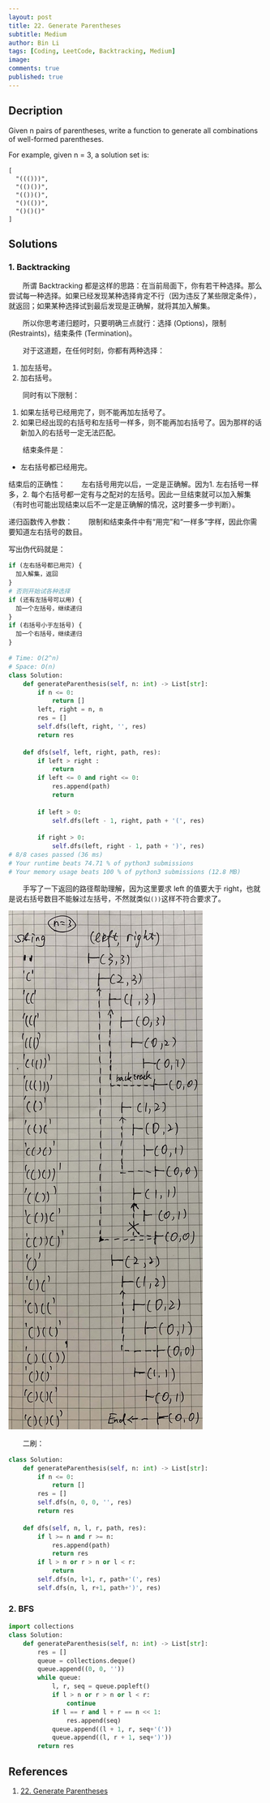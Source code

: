 ```yaml
---
layout: post
title: 22. Generate Parentheses
subtitle: Medium
author: Bin Li
tags: [Coding, LeetCode, Backtracking, Medium]
image: 
comments: true
published: true
---
```


## Decription
Given n pairs of parentheses, write a function to generate all combinations of well-formed parentheses.

For example, given n = 3, a solution set is:
```
[
  "((()))",
  "(()())",
  "(())()",
  "()(())",
  "()()()"
]
```

## Solutions
### 1. Backtracking
　　所谓 Backtracking 都是这样的思路：在当前局面下，你有若干种选择。那么尝试每一种选择。如果已经发现某种选择肯定不行（因为违反了某些限定条件），就返回；如果某种选择试到最后发现是正确解，就将其加入解集。

　　所以你思考递归题时，只要明确三点就行：选择 (Options)，限制 (Restraints)，结束条件 (Termination)。

　　对于这道题，在任何时刻，你都有两种选择：
1. 加左括号。
2. 加右括号。

　　同时有以下限制：
1. 如果左括号已经用完了，则不能再加左括号了。
2. 如果已经出现的右括号和左括号一样多，则不能再加右括号了。因为那样的话新加入的右括号一定无法匹配。

　　结束条件是：
* 左右括号都已经用完。

结束后的正确性：
　　左右括号用完以后，一定是正确解。因为1. 左右括号一样多，2. 每个右括号都一定有与之配对的左括号。因此一旦结束就可以加入解集（有时也可能出现结束以后不一定是正确解的情况，这时要多一步判断）。

递归函数传入参数：
　　限制和结束条件中有“用完”和“一样多”字样，因此你需要知道左右括号的数目。

写出伪代码就是：

```python
if (左右括号都已用完) {
  加入解集，返回
}
# 否则开始试各种选择
if (还有左括号可以用) {
  加一个左括号，继续递归
}
if (右括号小于左括号) {
  加一个右括号，继续递归
}
```

```python
# Time: O(2^n)
# Space: O(n)
class Solution:
    def generateParenthesis(self, n: int) -> List[str]:
        if n <= 0:
            return []
        left, right = n, n
        res = []
        self.dfs(left, right, '', res)
        return res
    
    def dfs(self, left, right, path, res):
        if left > right :
            return
        if left <= 0 and right <= 0:
            res.append(path)
            return
        
        if left > 0:
            self.dfs(left - 1, right, path + '(', res)
        
        if right > 0:
            self.dfs(left, right - 1, path + ')', res)
# 8/8 cases passed (36 ms)
# Your runtime beats 74.71 % of python3 submissions
# Your memory usage beats 100 % of python3 submissions (12.8 MB)
```

　　手写了一下返回的路径帮助理解，因为这里要求 left 的值要大于 right，也就是说右括号数目不能躲过左括号，不然就类似`())`这样不符合要求了。

![IMG_5368](/img/media/IMG_5368.jpg)

　　二刷：


```python
class Solution:
    def generateParenthesis(self, n: int) -> List[str]:
        if n <= 0:
            return []
        res = []
        self.dfs(n, 0, 0, '', res)
        return res
    
    def dfs(self, n, l, r, path, res):
        if l >= n and r >= n:
            res.append(path)
            return res
        if l > n or r > n or l < r:
            return
        self.dfs(n, l+1, r, path+'(', res)
        self.dfs(n, l, r+1, path+')', res)
```

### 2. BFS

```python
import collections
class Solution:
    def generateParenthesis(self, n: int) -> List[str]:
        res = []
        queue = collections.deque()
        queue.append((0, 0, ''))
        while queue:
            l, r, seq = queue.popleft()
            if l > n or r > n or l < r:
                continue
            if l == r and l + r == n << 1:
                res.append(seq)
            queue.append((l + 1, r, seq+'('))
            queue.append((l, r + 1, seq+')'))
        return res
```
## References
1. [22. Generate Parentheses](https://leetcode.com/problems/generate-parentheses/)